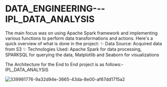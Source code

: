 # DATA_ENGINEERING---IPL_DATA_ANALYSIS
The main focus was on using Apache Spark framework and implementing various functions to perform data transformations and actions. 
Here's a quick overview of what is done in the project: 
✨ Data Source: Acquired data from S3 
✨ Technologies Used: Apache Spark for data processing, SPARKSQL for querying the data, Matplotlib and Seaborn for visualizations

The Architecture for the End to End project is as follows:- IPL_DATA_ANALYSIS


![339981776-9a32d94e-3665-43da-8e00-af67dd1715a2](https://github.com/Saurabhrai2312/DATA_ENGINEERING---IPL_DATA_ANALYSIS/assets/87185383/ce690653-4628-4e34-b1b9-0057afc8019f)
